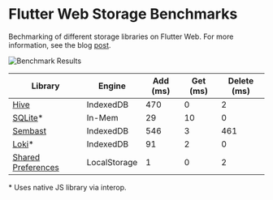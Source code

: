 # Flutter Web Storage Benchmarks

Bechmarking of different storage libraries on Flutter Web. For more information, see the blog [post](https://dillonnys.com/flutter-web-storage-benchmarks/).

![Benchmark Results](https://dillonnys.com/images/storage/benchmark_results.png)

| Library | Engine | Add (ms) | Get (ms) | Delete (ms) |
| ------- | ------ | -------- | -------- | ----------- |
| [Hive](https://pub.dev/packages/hive) | IndexedDB | 470 | 0 | 2 |
| [SQLite](https://sql.js.org/#/)* | In-Mem | 29 | 10 | 0 |
| [Sembast](https://pub.dev/packages/sembast_web) | IndexedDB | 546 | 3 | 461 |
| [Loki](https://github.com/techfort/LokiJS)* | IndexedDB | 91 | 2 | 0 |
| [Shared Preferences](https://pub.dev/packages/shared_preferences) | LocalStorage | 1 | 0 | 2 | 

\* Uses native JS library via interop.